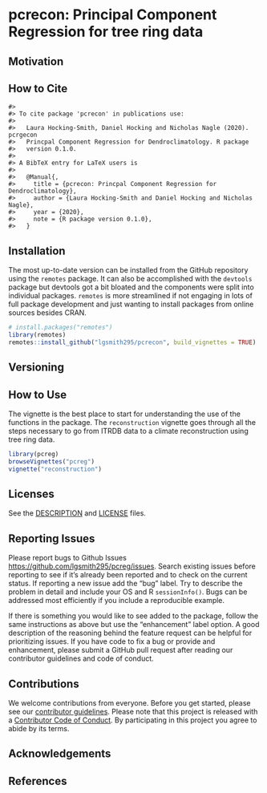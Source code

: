 
<!-- README.md is generated from README.Rmd. Please edit that file -->

# pcrecon: Principal Component Regression for tree ring data

## Motivation

## How to Cite

    #> 
    #> To cite package 'pcrecon' in publications use:
    #> 
    #>   Laura Hocking-Smith, Daniel Hocking and Nicholas Nagle (2020). pcrgecon
    #>   Princpal Component Regression for Dendroclimatology. R package
    #>   version 0.1.0.
    #> 
    #> A BibTeX entry for LaTeX users is
    #> 
    #>   @Manual{,
    #>     title = {pcrecon: Princpal Component Regression for Dendroclimatology},
    #>     author = {Laura Hocking-Smith and Daniel Hocking and Nicholas Nagle},
    #>     year = {2020},
    #>     note = {R package version 0.1.0},
    #>   }

## Installation

The most up-to-date version can be installed from the GitHub repository
using the `remotes` package. It can also be accomplished with the
`devtools` package but devtools got a bit bloated and the components
were split into individual packages. `remotes` is more streamlined if
not engaging in lots of full package development and just wanting to
install packages from online sources besides CRAN.

``` r
# install.packages("remotes")
library(remotes)
remotes::install_github("lgsmith295/pcrecon", build_vignettes = TRUE)
```

## Versioning

## How to Use

The vignette is the best place to start for understanding the use of the
functions in the package. The `reconstruction` vignette goes through all
the steps necessary to go from ITRDB data to a climate reconstruction
using tree ring data.

``` r
library(pcreg)
browseVignettes("pcreg")
vignette("reconstruction")
```

## Licenses

See the [DESCRIPTION](DESCRIPTION) and [LICENSE](LICENSE) files.

## Reporting Issues

Please report bugs to Github Issues
<https://github.com/lgsmith295/pcreg/issues>. Search existing issues
before reporting to see if it’s already been reported and to check on
the current status. If reporting a new issue add the “bug” label. Try to
describe the problem in detail and include your OS and R
`sessionInfo()`. Bugs can be addressed most efficiently if you include a
reproducible example.

If there is something you would like to see added to the package, follow
the same instructions as above but use the “enhancement” label option. A
good description of the reasoning behind the feature request can be
helpful for prioritizing issues. If you have code to fix a bug or
provide and enhancement, please submit a GitHub pull request after
reading our contributor guidelines and code of conduct.

## Contributions

We welcome contributions from everyone. Before you get started, please
see our [contributor guidelines](CONTRIBUTING.md). Please note that this
project is released with a [Contributor Code of Conduct](CONDUCT.md). By
participating in this project you agree to abide by its terms.

## Acknowledgements

## References
